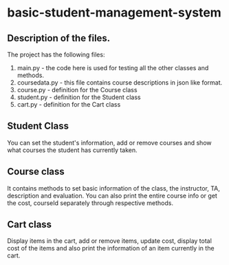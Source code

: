 # basic-student-management-system

## Description of the files.
The project has the following files:

1. main.py - the code here is used for testing all the other classes and methods.
2. coursedata.py - this file contains course descriptions in json like format.
3. course.py - definition for the Course class
4. student.py - definition for the Student class
5. cart.py - definition for the Cart class

## Student Class
You can set the student's information, add or remove courses and show what courses the student has currently
taken.

## Course class
It contains methods to set basic information of the class, the instructor, TA, description and evaluation.
You can also print the entire course info or get the cost, courseId separately through respective methods.

## Cart class
Display items in the cart, add or remove items, update cost, display total cost of the items and also print
the information of an item currently in the cart.
